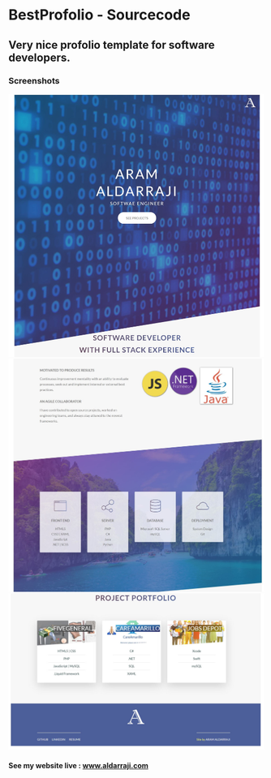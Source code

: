 # BestProfolio - Sourcecode
## Very nice profolio template for software developers.
### Screenshots
![s](https://github.com/Aldarraji/BestProfolio/blob/master/aldarraji.com/img/s1.JPG)
![s](https://github.com/Aldarraji/BestProfolio/blob/master/aldarraji.com/img/s2.2.JPG)
![s](https://github.com/Aldarraji/BestProfolio/blob/master/aldarraji.com/img/s3.JPG)

#### See my website live : www.aldarraji.com
